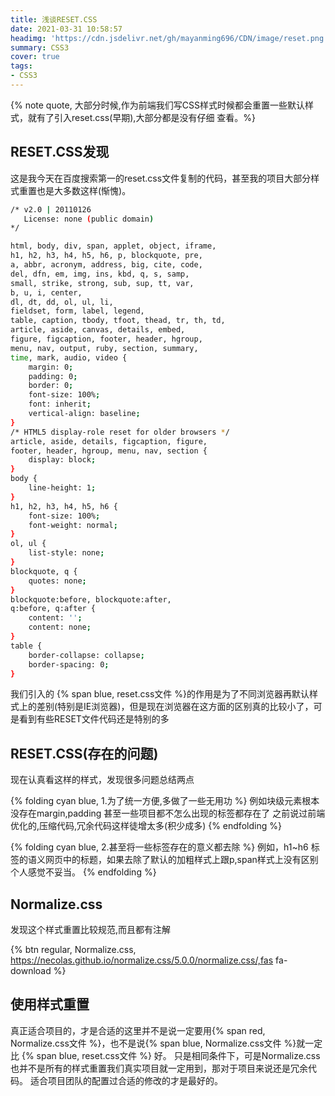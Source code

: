 ```yaml
---
title: 浅谈RESET.CSS
date: 2021-03-31 10:58:57
headimg: 'https://cdn.jsdelivr.net/gh/mayanming696/CDN/image/reset.png'
summary: CSS3
cover: true
tags:
- CSS3
---
```


{% note quote, 大部分时候,作为前端我们写CSS样式时候都会重置一些默认样式，就有了引入reset.css(早期),大部分都是没有仔细 查看。%}
<!-- more -->

## RESET.CSS发现

这是我今天在百度搜索第一的reset.css文件复制的代码，甚至我的项目大部分样式重置也是大多数这样(惭愧)。
``` bash
/* v2.0 | 20110126
   License: none (public domain)
*/

html, body, div, span, applet, object, iframe,
h1, h2, h3, h4, h5, h6, p, blockquote, pre,
a, abbr, acronym, address, big, cite, code,
del, dfn, em, img, ins, kbd, q, s, samp,
small, strike, strong, sub, sup, tt, var,
b, u, i, center,
dl, dt, dd, ol, ul, li,
fieldset, form, label, legend,
table, caption, tbody, tfoot, thead, tr, th, td,
article, aside, canvas, details, embed, 
figure, figcaption, footer, header, hgroup, 
menu, nav, output, ruby, section, summary,
time, mark, audio, video {
	margin: 0;
	padding: 0;
	border: 0;
	font-size: 100%;
	font: inherit;
	vertical-align: baseline;
}
/* HTML5 display-role reset for older browsers */
article, aside, details, figcaption, figure, 
footer, header, hgroup, menu, nav, section {
	display: block;
}
body {
	line-height: 1;
}
h1, h2, h3, h4, h5, h6 {
    font-size: 100%;
    font-weight: normal;
}
ol, ul {
	list-style: none;
}
blockquote, q {
	quotes: none;
}
blockquote:before, blockquote:after,
q:before, q:after {
	content: '';
	content: none;
}
table {
	border-collapse: collapse;
	border-spacing: 0;
}
```

我们引入的 {% span blue, reset.css文件 %}的作用是为了不同浏览器再默认样式上的差别(特别是IE浏览器)，但是现在浏览器在这方面的区别真的比较小了，可是看到有些RESET文件代码还是特别的多

## RESET.CSS(存在的问题)

现在认真看这样的样式，发现很多问题总结两点

{% folding cyan blue, 1.为了统一方便,多做了一些无用功 %}
例如块级元素根本没存在margin,padding
甚至一些项目都不怎么出现的标签都存在了
之前说过前端优化的,压缩代码,冗余代码这样徒增太多(积少成多)
{% endfolding %}

{% folding cyan blue, 2.甚至将一些标签存在的意义都去除 %}
例如，h1~h6 标签的语义网页中的标题，如果去除了默认的加粗样式上跟p,span样式上没有区别个人感觉不妥当。
{% endfolding %}

##  Normalize.css

发现这个样式重置比较规范,而且都有注解

{% btn regular, Normalize.css, https://necolas.github.io/normalize.css/5.0.0/normalize.css/,fas fa-download %}

## 使用样式重置

真正适合项目的，才是合适的这里并不是说一定要用{% span red, Normalize.css文件 %}，也不是说{% span blue, Normalize.css文件 %}就一定比 {% span blue, reset.css文件 %} 好。
只是相同条件下，可是Normalize.css 也并不是所有的样式重置我们真实项目就一定用到，那对于项目来说还是冗余代码。
适合项目团队的配置过合适的修改的才是最好的。
